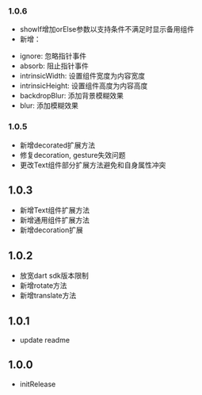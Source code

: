 ### 1.0.6
* showIf增加orElse参数以支持条件不满足时显示备用组件
* 新增：
- ignore: 忽略指针事件
- absorb: 阻止指针事件
- intrinsicWidth: 设置组件宽度为内容宽度
- intrinsicHeight: 设置组件高度为内容高度
- backdropBlur: 添加背景模糊效果
- blur: 添加模糊效果

### 1.0.5
* 新增decorated扩展方法
* 修复decoration, gesture失效问题
* 更改Text组件部分扩展方法避免和自身属性冲突

## 1.0.3
* 新增Text组件扩展方法
* 新增通用组件扩展方法
* 新增decoration扩展

## 1.0.2
* 放宽dart sdk版本限制
* 新增rotate方法
* 新增translate方法

## 1.0.1
* update readme

## 1.0.0
* initRelease